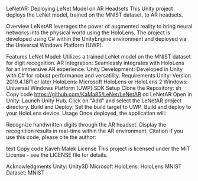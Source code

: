 LeNetAR: Deploying LeNet Model on AR Headsets
This Unity project deploys the LeNet model, trained on the MNIST dataset, to AR headsets.

Overview
LeNetAR leverages the power of augmented reality to bring neural networks into the physical world using the HoloLens. The project is developed using C# within the UnityEngine environment and deployed via the Universal Windows Platform (UWP).

Features
LeNet Model: Utilizes a trained LeNet model on the MNIST dataset for digit recognition.
AR Integration: Seamlessly integrates with HoloLens for an immersive AR experience.
Unity Development: Developed in Unity with C# for robust performance and versatility.
Requirements
Unity: Version 2019.4.18f1 or later
HoloLens: Microsoft HoloLens or HoloLens 2
Windows: Universal Windows Platform (UWP) SDK
Setup
Clone the Repository:
sh
Copy code
https://github.com/KaMa85/LeNet/LeNetAR
cd LeNetAR
Open in Unity:
Launch Unity Hub.
Click on "Add" and select the LeNetAR project directory.
Build and Deploy:
Set the build target to UWP.
Build and deploy to your HoloLens device.
Usage
Once deployed, the application will:

Recognize handwritten digits through the AR headset.
Display the recognition results in real-time within the AR environment.
Citation
If you use this code, please cite the author:

text
Copy code
Kaveh Malek
License
This project is licensed under the MIT License - see the LICENSE file for details.

Acknowledgments
Unity: Unity3D
Microsoft HoloLens: HoloLens
MNIST Dataset: MNIST
